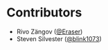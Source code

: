 # Contributors

* Rivo Zängov ([@Eraser](https://crowdin.com/profile/Eraser))
* Steven Silvester ([@blink1073](https://crowdin.com/profile/blink1073))
